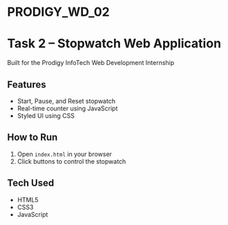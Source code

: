 # PRODIGY_WD_02

# Task 2 – Stopwatch Web Application

Built for the Prodigy InfoTech Web Development Internship

## Features
- Start, Pause, and Reset stopwatch
- Real-time counter using JavaScript
- Styled UI using CSS

## How to Run
1. Open `index.html` in your browser
2. Click buttons to control the stopwatch

## Tech Used
- HTML5
- CSS3
- JavaScript 
